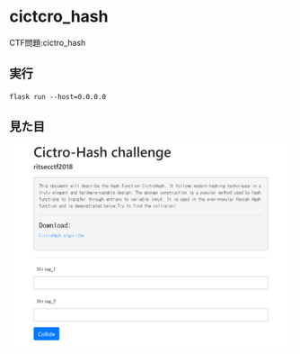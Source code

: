 # cictcro_hash
CTF問題:cictro_hash

## 実行 
`flask run --host=0.0.0.0`

## 見た目 
![sample](problem_sample.png)

